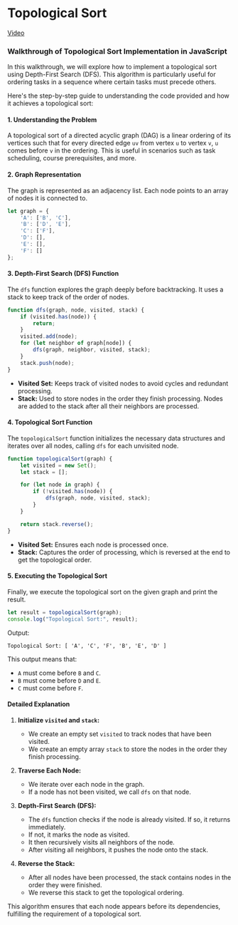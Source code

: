 # Topological Sort

[Video](https://vimeo.com/955925756/69b4f066d5?share=copy)

### Walkthrough of Topological Sort Implementation in JavaScript

In this walkthrough, we will explore how to implement a topological sort using Depth-First Search (DFS). This algorithm is particularly useful for ordering tasks in a sequence where certain tasks must precede others.

Here's the step-by-step guide to understanding the code provided and how it achieves a topological sort:

#### 1. Understanding the Problem
A topological sort of a directed acyclic graph (DAG) is a linear ordering of its vertices such that for every directed edge `uv` from vertex `u` to vertex `v`, `u` comes before `v` in the ordering. This is useful in scenarios such as task scheduling, course prerequisites, and more.

#### 2. Graph Representation
The graph is represented as an adjacency list. Each node points to an array of nodes it is connected to.
```javascript
let graph = {
    'A': ['B', 'C'],
    'B': ['D', 'E'],
    'C': ['F'],
    'D': [],
    'E': [],
    'F': []
};
```

#### 3. Depth-First Search (DFS) Function
The `dfs` function explores the graph deeply before backtracking. It uses a stack to keep track of the order of nodes.

```javascript
function dfs(graph, node, visited, stack) {
    if (visited.has(node)) {
        return;
    }
    visited.add(node);
    for (let neighbor of graph[node]) {
        dfs(graph, neighbor, visited, stack);
    }
    stack.push(node);
}
```
- **Visited Set:** Keeps track of visited nodes to avoid cycles and redundant processing.
- **Stack:** Used to store nodes in the order they finish processing. Nodes are added to the stack after all their neighbors are processed.

#### 4. Topological Sort Function
The `topologicalSort` function initializes the necessary data structures and iterates over all nodes, calling `dfs` for each unvisited node.

```javascript
function topologicalSort(graph) {
    let visited = new Set();
    let stack = [];

    for (let node in graph) {
        if (!visited.has(node)) {
            dfs(graph, node, visited, stack);
        }
    }

    return stack.reverse();
}
```
- **Visited Set:** Ensures each node is processed once.
- **Stack:** Captures the order of processing, which is reversed at the end to get the topological order.

#### 5. Executing the Topological Sort
Finally, we execute the topological sort on the given graph and print the result.

```javascript
let result = topologicalSort(graph);
console.log("Topological Sort:", result);
```
Output:
```
Topological Sort: [ 'A', 'C', 'F', 'B', 'E', 'D' ]
```
This output means that:
- `A` must come before `B` and `C`.
- `B` must come before `D` and `E`.
- `C` must come before `F`.

#### Detailed Explanation

1. **Initialize `visited` and `stack`:**
   - We create an empty set `visited` to track nodes that have been visited.
   - We create an empty array `stack` to store the nodes in the order they finish processing.

2. **Traverse Each Node:**
   - We iterate over each node in the graph.
   - If a node has not been visited, we call `dfs` on that node.

3. **Depth-First Search (DFS):**
   - The `dfs` function checks if the node is already visited. If so, it returns immediately.
   - If not, it marks the node as visited.
   - It then recursively visits all neighbors of the node.
   - After visiting all neighbors, it pushes the node onto the stack.

4. **Reverse the Stack:**
   - After all nodes have been processed, the stack contains nodes in the order they were finished. 
   - We reverse this stack to get the topological ordering.

This algorithm ensures that each node appears before its dependencies, fulfilling the requirement of a topological sort.
